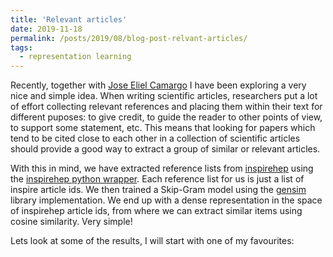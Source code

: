 ```yaml
---
title: 'Relevant articles'
date: 2019-11-18
permalink: /posts/2019/08/blog-post-relvant-articles/
tags:
  - representation learning
---
```


Recently, together with [Jose Eliel Camargo](https://github.com/JoseEliel) I have been exploring a very nice and simple idea.    When writing scientific articles, researchers put a lot of effort collecting relevant references and placing them within their text for different puposes: to give credit, to guide the reader to other points of view, to support some statement, etc.  This means that looking for papers which tend to be cited close to each other in a collection of scientific articles should provide a good way to extract a group of similar or relevant articles.  


With this in mind, we have extracted reference lists from [inspirehep](https://labs.inspirehep.net) using the
[inspirehep python wrapper](https://github.com/celis/inspirehep_api_wrapper).  Each reference list for us is just a list of inspire article ids.   We then trained a Skip-Gram model using the [gensim](https://radimrehurek.com/gensim/) library implementation.   We end up with a dense representation in the space of inspirehep article ids, from where we can extract similar items using cosine similarity.   Very simple!  

Lets look at some of the results, I will start with one of my favourites:













